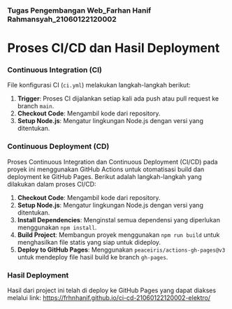 ### Tugas Pengembangan Web_Farhan Hanif Rahmansyah_21060122120002

# Proses CI/CD dan Hasil Deployment

### Continuous Integration (CI)

File konfigurasi CI (`ci.yml`) melakukan langkah-langkah berikut:

1. **Trigger**: Proses CI dijalankan setiap kali ada push atau pull request ke branch `main`.
2. **Checkout Code**: Mengambil kode dari repository.
3. **Setup Node.js**: Mengatur lingkungan Node.js dengan versi yang ditentukan.

### Continuous Deployment (CD)

Proses Continuous Integration dan Continuous Deployment (CI/CD) pada proyek ini menggunakan GitHub Actions untuk otomatisasi build dan deployment ke GitHub Pages. Berikut adalah langkah-langkah yang dilakukan dalam proses CI/CD:

1. **Checkout Code**: Mengambil kode dari repository.
2. **Setup Node.js**: Mengatur lingkungan Node.js dengan versi yang ditentukan.
3. **Install Dependencies**: Menginstal semua dependensi yang diperlukan menggunakan `npm install`.
4. **Build Project**: Membangun proyek menggunakan `npm run build` untuk menghasilkan file statis yang siap untuk dideploy.
5. **Deploy to GitHub Pages**: Menggunakan `peaceiris/actions-gh-pages@v3` untuk mendeploy file hasil build ke branch `gh-pages`.

### Hasil Deployment
Hasil dari project ini telah di deploy ke GitHub Pages yang dapat diakses melalui link:
https://frhnhanif.github.io/ci-cd-21060122120002-elektro/ 
